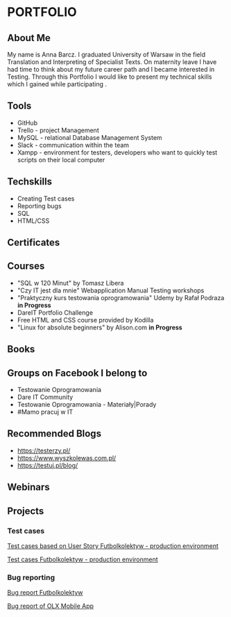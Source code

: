 # PORTFOLIO

## About Me
My name is Anna Barcz. I graduated University of Warsaw in the field Translation and Interpreting of Specialist Texts. On maternity leave I have had time to think about my future career path and I became interested in Testing. Through this Portfolio I would like to present my technical skills which I gained while participating .

## Tools

- GitHub
- Trello - project Management
- MySQL - relational Database Management System
- Slack - communication within the team
- Xampp - environment for testers, developers who want to quickly test scripts on their local computer

## Techskills

- Creating Test cases
- Reporting bugs
- SQL
- HTML/CSS

## Certificates

## Courses

- "SQL w 120 Minut" by Tomasz Libera
- "Czy IT jest dla mnie" Webapplication Manual Testing workshops
- "Praktyczny kurs testowania oprogramowania" Udemy by Rafał Podraza **in Progress**
- DareIT Portfolio Challenge
- Free HTML and CSS course provided by Kodilla
- "Linux for absolute beginners" by Alison.com **in Progress**


## Books

## Groups on Facebook I belong to

- Testowanie Oprogramowania
- Dare IT Community
- Testowanie Oprogramowania - Materiały|Porady
- #Mamo pracuj w IT

## Recommended Blogs

- https://testerzy.pl/
- https://www.wyszkolewas.com.pl/
- https://testuj.pl/blog/

## Webinars

## Projects

### Test cases

[Test cases based on User Story Futbolkolektyw - production environment](https://drive.google.com/file/d/1EcUubdQksIzGaIeu0hBUvHbhTIfrLNvX/view?usp=sharing)

[Test cases Futbolkolektyw - production environment](https://drive.google.com/file/d/12wJ18MwOCmtU2-q2K3Kr7dMqrIJ80Cu6/view?usp=sharing)

### Bug reporting

[Bug report Futbolkolektyw](https://docs.google.com/document/d/1w-GatSM5YCQ85uiDgTCE8fsEpb-A6B5HgkxT4rYG1wE/edit?usp=sharing)

[Bug report of OLX Mobile App](https://docs.google.com/document/d/1V8gRop8EabPQ_76p-HiTNFWHtvB2tUBXd4oA3b-KLkg/edit?usp=sharing)



